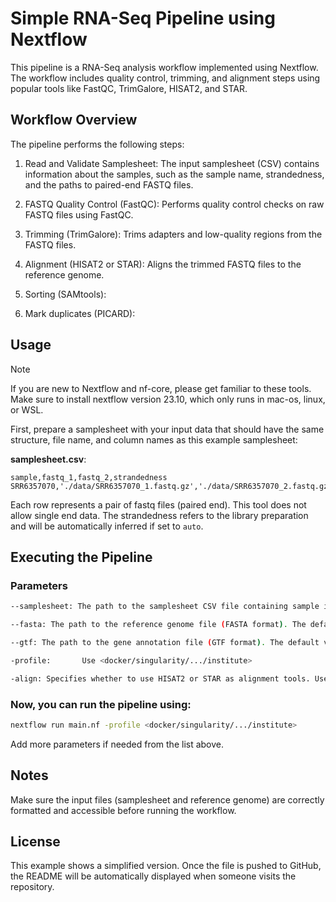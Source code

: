 # Simple RNA-Seq Pipeline using Nextflow

This pipeline is a RNA-Seq analysis workflow implemented using Nextflow. The workflow includes quality 
control, trimming, and alignment steps using popular tools like FastQC, TrimGalore, HISAT2, and STAR. 

## Workflow Overview
The pipeline performs the following steps:

1. Read and Validate Samplesheet: The input samplesheet (CSV) contains information about the samples, such as the sample name, 
strandedness, and the paths to paired-end FASTQ files.

2. FASTQ Quality Control (FastQC): Performs quality control checks on raw FASTQ files using FastQC.

3. Trimming (TrimGalore): Trims adapters and low-quality regions from the FASTQ files.

4. Alignment (HISAT2 or STAR): Aligns the trimmed FASTQ files to the reference genome.

5. Sorting (SAMtools): 

6. Mark duplicates (PICARD): 


## Usage

> [!NOTE]
> If you are new to Nextflow and nf-core, please get familiar to these tools. Make sure to install nextflow version 23.10, which only runs in mac-os, linux, or WSL.

First, prepare a samplesheet with your input data that should have the same structure, file name, and column names as this example samplesheet:

**samplesheet.csv**:

```csv
sample,fastq_1,fastq_2,strandedness
SRR6357070,'./data/SRR6357070_1.fastq.gz','./data/SRR6357070_2.fastq.gz',auto
```

Each row represents a pair of fastq files (paired end). This tool does not allow single end data.
The strandedness refers to the library preparation and will be automatically inferred if set to `auto`.

## Executing the Pipeline

### Parameters
```bash
--samplesheet: The path to the samplesheet CSV file containing sample information. The default value is ./modules/trimgalore/samplesheet_new.csv.

--fasta: The path to the reference genome file (FASTA format). The default value is ./modules/hisat2/align/genome.fa.   You can use the genome data from here: https://github.com/nf-core/test-datasets/tree/rnaseq/reference

--gtf: The path to the gene annotation file (GTF format). The default value is ./modules/hisat2/align/genes.gtf.   You can use the genome data from here: https://github.com/nf-core/test-datasets/tree/rnaseq/reference

-profile:       Use <docker/singularity/.../institute>

-align: Specifies whether to use HISAT2 or STAR as alignment tools. Use <HISAT2/ STAR>
```

### Now, you can run the pipeline using:

```bash
nextflow run main.nf -profile <docker/singularity/.../institute>
```

Add more parameters if needed from the list above.

## Notes
Make sure the input files (samplesheet and reference genome) are correctly formatted and accessible before running the workflow.

## License
This example shows a simplified version. Once the file is pushed to GitHub, the README will be automatically displayed when someone 
visits the repository.